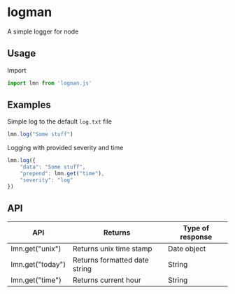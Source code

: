 # logman
A simple logger for node

## Usage
Import
```js
import lmn from 'logman.js'
```

## Examples

Simple log to the default `log.txt` file
```js
lmn.log("Some stuff")
``` 

Logging with provided severity and time
```js
lmn.log({
    "data": "Some stuff",
    "prepend": lmn.get("time"),
    "severity": "log"
})
```

## API
| API | Returns | Type of response |
| ---- | --- | --- |
| lmn.get("unix") | Returns unix time stamp | Date object |
| lmn.get("today") | Returns formatted date string | String |
| lmn.get("time") | Returns current hour | String |
